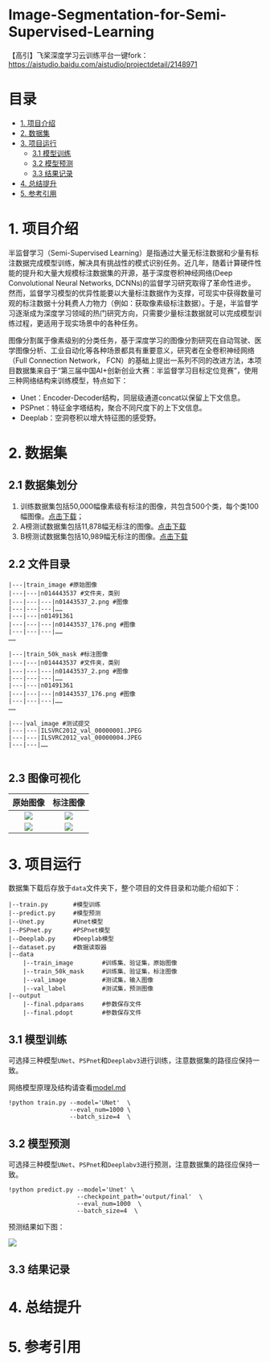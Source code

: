 # Image-Segmentation-for-Semi-Supervised-Learning
【高引】飞桨深度学习云训练平台一键fork：https://aistudio.baidu.com/aistudio/projectdetail/2148971

# 目录
* [1. 项目介绍](#1-项目介绍)
* [2. 数据集](#2-数据集)
* [3. 项目运行](#3-项目运行)
   * [3.1 模型训练](#31-模型训练)
   * [3.2 模型预测](#32-模型预测)
   * [3.3 结果记录](#33-结果记录)
* [4. 总结提升](#4-总结提升)
* [5. 参考引用](#5-参考引用)


# 1. 项目介绍
半监督学习（Semi-Supervised Learning）是指通过大量无标注数据和少量有标注数据完成模型训练，解决具有挑战性的模式识别任务。近几年，随着计算硬件性能的提升和大量大规模标注数据集的开源，基于深度卷积神经网络(Deep Convolutional Neural Networks, DCNNs)的监督学习研究取得了革命性进步。然而，监督学习模型的优异性能要以大量标注数据作为支撑，可现实中获得数量可观的标注数据十分耗费人力物力（例如：获取像素级标注数据）。于是，半监督学习逐渐成为深度学习领域的热门研究方向，只需要少量标注数据就可以完成模型训练过程，更适用于现实场景中的各种任务。

图像分割属于像素级别的分类任务，基于深度学习的图像分割研究在自动驾驶、医学图像分析、工业自动化等各种场景都具有重要意义，研究者在全卷积神经网络（Full Connection Network， FCN）的基础上提出一系列不同的改进方法，本项目数据集来自于“第三届中国AI+创新创业大赛：半监督学习目标定位竞赛”，使用三种网络结构来训练模型，特点如下：

- Unet：Encoder-Decoder结构，同层级通道concat以保留上下文信息。
- PSPnet：特征金字塔结构，聚合不同尺度下的上下文信息。
- Deeplab：空洞卷积以增大特征图的感受野。

# 2. 数据集
## 2.1 数据集划分
1. 训练数据集包括50,000幅像素级有标注的图像，共包含500个类，每个类100幅图像。[点击下载](https://aistudio.baidu.com/aistudio/datasetdetail/95703)；
2. A榜测试数据集包括11,878幅无标注的图像。[点击下载](https://aistudio.baidu.com/aistudio/datasetdetail/95703)
3. B榜测试数据集包括10,989幅无标注的图像。[点击下载](https://aistudio.baidu.com/aistudio/datasetdetail/100087)


## 2.2 文件目录
```
|---|train_image #原始图像
|---|---|n014443537 #文件夹，类别
|---|---|---|n01443537_2.png #图像
|---|---|---|……
|---|---|n01491361
|---|---|---|n01443537_176.png #图像
|---|---|---|……
……

|---|train_50k_mask #标注图像
|---|---|n014443537 #文件夹，类别
|---|---|---|n01443537_2.png #图像
|---|---|---|……
|---|---|n01491361
|---|---|---|n01443537_176.png #图像
|---|---|---|……
……

|---|val_image #测试提交
|---|---|ILSVRC2012_val_00000001.JPEG
|---|---|ILSVRC2012_val_00000004.JPEG
|---|---|……


```
## 2.3 图像可视化
|原始图像|标注图像|
|:-:|:-:|
|![](https://ai-studio-static-online.cdn.bcebos.com/a74cf67e3ab741b99aed5ed7734c5d8f8d40219eab7b4cafa59e96e17f701714)|![](https://ai-studio-static-online.cdn.bcebos.com/af685ee04f5f4acbaaba5141ce2c558440729d14762c412a94f02bb70a2e1c1d)|
|![](https://ai-studio-static-online.cdn.bcebos.com/40dd8e974a1d4981a9fc1444fa229a3d95efbf6cd16c4081a0009fc567c0605e)|![](https://ai-studio-static-online.cdn.bcebos.com/1f80bca410944e2c803959c7e75f32208da50e2a796a4331a0e4fd1db10b7f1f)|

# 3. 项目运行
数据集下载后存放于`data`文件夹下，整个项目的文件目录和功能介绍如下：
```
|--train.py       #模型训练
|--predict.py     #模型预测
|--Unet.py        #Unet模型
|--PSPnet.py      #PSPnet模型
|--Deeplab.py     #Deeplab模型
|--dataset.py     #数据读取器
|--data
    |--train_image        #训练集、验证集，原始图像
    |--train_50k_mask     #训练集、验证集，标注图像
    |--val_image          #测试集，输入图像
    |--val_label          #测试集，预测图像
|--output
    |--final.pdparams     #参数保存文件
    |--final.pdopt        #参数保存文件
```

## 3.1 模型训练
可选择三种模型`UNet`、`PSPnet`和`Deeplabv3`进行训练，注意数据集的路径应保持一致。

网络模型原理及结构请查看[model.md](model.md)
```
!python train.py --model='UNet'  \
                 --eval_num=1000 \
                 --batch_size=4  \
```

## 3.2 模型预测
可选择三种模型`UNet`、`PSPnet`和`Deeplabv3`进行预测，注意数据集的路径应保持一致。
```
!python predict.py --model='Unet' \
                   --checkpoint_path='output/final'  \
                   --eval_num=1000  \
                   --batch_size=4  \
```
预测结果如下图：

![](https://ai-studio-static-online.cdn.bcebos.com/91531674a8024bdca1a2f41552c518869096ed29d04a416d8d2ad2d2ef6f1713)

## 3.3 结果记录



# 4. 总结提升

# 5. 参考引用

